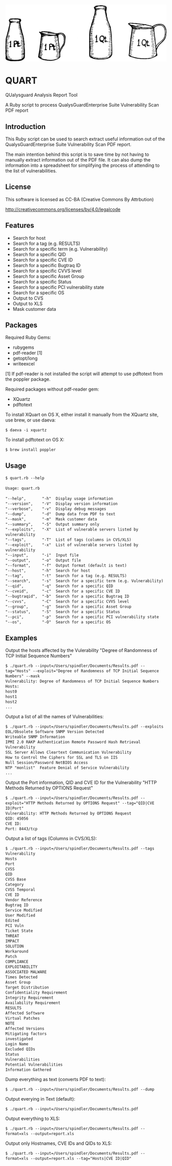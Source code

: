 ![alt tag](https://raw.githubusercontent.com/lateralblast/quart/master/quart.gif)

QUART
=====

QUalysguard Analysis Report Tool

A Ruby script to process QualysGuardEnterprise Suite Vulnerability Scan PDF report

Introduction
------------

This Ruby script can be used to search extract useful information out of the
QualysGuardEnterprise Suite Vulnerability Scan PDF report.

The main intention behind this script is to save time by not having to manually
extract information out of the PDF file. It can also dump the information into
a spreadsheet for simplifying the process of attending to the list of vulnerabilities.

License
-------

This software is licensed as CC-BA (Creative Commons By Attrbution)

http://creativecommons.org/licenses/by/4.0/legalcode

Features
--------

- Search for host
- Search for a tag (e.g. RESULTS)
- Search for a specific term (e.g. Vulnerability)
- Search for a specific QID
- Search for a specific CVE ID
- Search for a specific Bugtraq ID
- Search for a specific CVVS level
- Search for a specific Asset Group
- Search for a specific Status
- Search for a specific PCI vulnerability state
- Search for a specific OS
- Output to CVS
- Output to XLS
- Mask customer data

Packages
--------

Required Ruby Gems:

- rubygems
- pdf-reader [1]
- getopt/long
- writeexcel

[1] If pdf-reader is not installed the script will attempt to use pdftotext from the poppler package.

Required packages without pdf-reader gem:

- XQuartz
- pdftotext

To install XQuart on OS X, either install it manually from the XQuartz site,
use brew, or use daeva:

```
$ daeva -i xquartz
```

To install pdftotext on OS X:

```
$ brew install poppler
```

Usage
-----

```
$ quart.rb --help

Usage: quart.rb

"--help",       "-h"  Display usage information
"--version",    "-V"  Display version information
"--verbose",    "-v"  Display debug messages
"--dump",       "-d"  Dump data from PDF to text
"--mask",       "-m"  Mask customer data
"--summary",    "-S"  Output summary only
"--exploits",   "-X"  List of vulnerable servers listed by vulnerability
"--tags",       "-T"  List of tags (columns in CVS/XLS)
"--exploit",    "-x"  List of vulnerable servers listed by vulnerability
"--input",      "-i"  Input file
"--output",     "-o"  Output file
"--format",     "-f"  Output format (default is text)
"--host",       "-h"  Search for host
"--tag",        "-t"  Search for a tag (e.g. RESULTS)
"--search",     "-s"  Search for a specific term (e.g. Vulnerability)
"--qid",        "-q"  Search for a specific QID
"--cveid",      "-c"  Search for a specific CVE ID
"--bugtraqid",  "-b"  Search for a specific Bugtraq ID
"--cvvs",       "-C"  Search for a specific CVVS level
"--group",      "-g"  Search for a specific Asset Group
"--status",     "-S"  Search for a specific Status
"--pci",        "-p"  Search for a specific PCI vulnerability state
"--os",         "-O"  Search for a specific OS
```

Examples
--------

Output the hosts affected by the Vulerability "Degree of Randomness of TCP Initial Sequence Numbers"

```
$ ./quart.rb --input=/Users/spindler/Documents/Results.pdf --tag="Hosts" --exploit="Degree of Randomness of TCP Initial Sequence Numbers" --mask
Vulnerability: Degree of Randomness of TCP Initial Sequence Numbers
Hosts:
host0
host1
host2
...
```

Output a list of all the names of Vulnerabilities:

```
$ ./quart.rb --input=/Users/spindler/Documents/Results.pdf --exploits
EOL/Obsolete Software SNMP Version Detected
Writeable SNMP Information
IPMI 2.0 RAKP Authentication Remote Password Hash Retrieval Vulnerability
SSL Server Allows Cleartext Communication Vulnerability
How to Control the Ciphers for SSL and TLS on IIS
Null Session/Password NetBIOS Access
NTP "monlist"  Feature Denial of Service Vulnerability
...
```

Output the Port information, QID and CVE ID for the Vulnerability "HTTP Methods Returned by OPTIONS Request"

```
$ ./quart.rb --input=/Users/spindler/Documents/Results.pdf --exploit="HTTP Methods Returned by OPTIONS Request" --tag="QID|CVE ID|Port"
Vulnerability: HTTP Methods Returned by OPTIONS Request
QID: 45056
CVE ID: 
Port: 8443/tcp
```

Output a list of tags (Columns in CVS/XLS):

```
$ ./quart.rb --input=/Users/spindler/Documents/Results.pdf --tags
Vulnerability
Hosts
Port
CVSS
QID
CVSS Base
Category
CVSS Temporal
CVE ID
Vendor Reference
Bugtraq ID
Service Modified
User Modified
Edited
PCI Vuln
Ticket State
THREAT
IMPACT
SOLUTION
Workaround
Patch
COMPLIANCE
EXPLOITABILITY
ASSOCIATED MALWARE
Times Detected
Asset Group
Target Distribution
Confidentiality Requirement
Integrity Requirement
Availability Requirement
RESULTS
Affected Software
Virtual Patches
NOTE
Affected Versions
Mitigating factors
investigated
Login Name
Excluded QIDs
Status
Vulnerabilities
Potential Vulnerabilities
Information Gathered
```

Dump everything as text (converts PDF to text):

```
$ ./quart.rb --input=/Users/spindler/Documents/Results.pdf --dump
```

Output everying in Text (default):

```
$ ./quart.rb --input=/Users/spindler/Documents/Results.pdf
```

Output everything to XLS:

```
$ ./quart.rb --input=/Users/spindler/Documents/Results.pdf --format=xls --output=report.xls
```

Output only Hostnames, CVE IDs and QIDs to XLS:

```
$ ./quart.rb --input=/Users/spindler/Documents/Results.pdf --format=xls --output=report.xls --tag="Hosts|CVE ID|QID"
```

